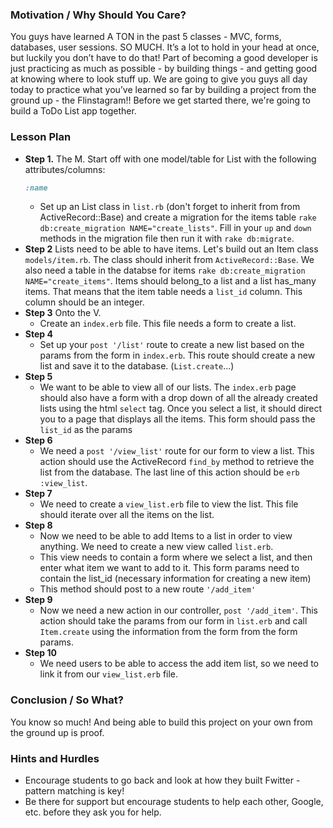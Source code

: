 ### Motivation / Why Should You Care?
You guys have learned A TON in the past 5 classes - MVC, forms, databases, user sessions. SO MUCH. It’s a lot to hold in your head at once, but luckily you don’t have to do that! Part of becoming a good developer is just practicing as much as possible - by building things - and getting good at knowing where to look stuff up. We are going to give you guys all day today to practice what you’ve learned so far by building a project from the ground up - the Flinstagram!! Before we get started there, we're going to build a ToDo List app together.

### Lesson Plan
+ **Step 1.** The M.
  Start off with one model/table for List with the following attributes/columns:
  ```ruby
  :name
  ```
  * Set up an List class in `list.rb` (don't forget to inherit from from ActiveRecord::Base) and create a migration for the items table `rake db:create_migration NAME="create_lists"`. Fill in your `up` and `down` methods in the migration file then run it with `rake db:migrate`.
+ **Step 2** Lists need to be able to have items. Let's build out an Item class `models/item.rb`. The class should inherit from `ActiveRecord::Base`. We also need a table in the databse for items `rake db:create_migration NAME="create_items"`. Items should belong_to a list and a list has_many items. That means that the item table needs a `list_id` column. This column should be an integer.
+ **Step 3** Onto the V.
  * Create an `index.erb` file. This file needs a form to create a list. 
+ **Step 4**
  * Set up your `post '/list'` route to create a new list based on the params from the form in `index.erb`. This route should create a new list and save it to the database. (`List.create`...)
+ **Step 5**
  * We want to be able to view all of our lists. The `index.erb` page should also have a form with a drop down of all the already created lists using the html `select` tag. Once you select a list, it should direct you to a page that displays all the items. This form should pass the `list_id` as the params
+ **Step 6**
  * We need a `post '/view_list'` route for our form to view a list. This action should use the ActiveRecord `find_by` method to retrieve the list from the database. The last line of this action should be `erb :view_list`.
+ **Step 7**
  * We need to create a `view_list.erb` file to view the list. This file should iterate over all the items on the list.
+ **Step 8**
  * Now we need to be able to add Items to a list in order to view anything. We need to create a new view called `list.erb`. 
  * This view needs to contain a form where we select a list, and then enter what item we want to add to it. This form params need to contain the list_id (necessary information for creating a new item)
  * This method should post to a new route `'/add_item'`
+ **Step 9**
  * Now we need a new action in our controller, `post '/add_item'`. This action should take the params from our form in `list.erb` and call `Item.create` using the information from the form from the form params.
+ **Step 10**
  * We need users to be able to access the add item list, so we need to link it from our `view_list.erb` file.


### Conclusion / So What?
You know so much! And being able to build this project on your own from the ground up is proof.

### Hints and Hurdles
+ Encourage students to go back and look at how they built Fwitter - pattern matching is key!
+ Be there for support but encourage students to help each other, Google, etc. before they ask you for help.
